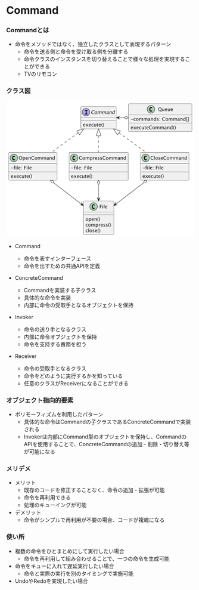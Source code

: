 # Command

### Commandとは
- 命令をメソッドではなく、独立したクラスとして表現するパターン
  - 命令を送る側と命令を受け取る側を分離する
  - 命令クラスのインスタンスを切り替えることで様々な処理を実現することができる
  - TVのリモコン

### クラス図
![クラス図](./%E3%82%AF%E3%83%A9%E3%82%B9%E5%9B%B3.png)

- Command
  - 命令を表すインターフェース
  - 命令を出すための共通APIを定義
- ConcreteCommand
  - Commandを実装する子クラス
  - 具体的な命令を実装
  - 内部に命令の受取手となるオブジェクトを保持

- Invoker
  - 命令の送り手となるクラス
  - 内部に命令オブジェクトを保持
  - 命令を支持する責務を担う
- Receiver
  - 命令の受取手となるクラス
  - 命令をどのように実行するかを知っている
  - 任意のクラスがReceiverになることができる

### オブジェクト指向的要素
- ポリモーフィズムを利用したパターン
  - 具体的な命令はCommandの子クラスであるConcreteCommandで実装される
  - Invokerは内部にCommand型のオブジェクトを保持し、CommandのAPIを使用することで、ConcreteCommandの追加・削除・切り替え等が可能になる

### メリデメ
- メリット
  - 既存のコードを修正することなく、命令の追加・拡張が可能
  - 命令を再利用できる
  - 処理のキューイングが可能
- デメリット
  - 命令がシンプルで再利用が不要の場合、コードが複雑になる

### 使い所
- 複数の命令をひとまとめにして実行したい場合
  - 命令を再利用して組み合わせることで、一つの命令を生成可能
- 命令をキューに入れて遅延実行したい場合
  - 命令と実際の実行を別のタイミングで実施可能
- UndoやRedoを実現したい場合